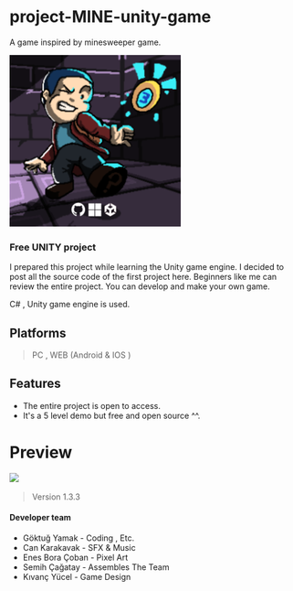 # project-MINE-unity-game
A game inspired by minesweeper game.

![](https://raw.githubusercontent.com/OIHD/project-MAYIN-unity-game/main/prewiev%20images/SPLASH300.png)

### Free UNITY project

I prepared this project while learning the Unity game engine. I decided to post all the source code of the first project here. Beginners like me can review the entire project. You can develop and make your own game.

C# , Unity game engine is used.

## Platforms
> PC , WEB (Android & IOS )

## Features

- The entire project is open to access.
- It's a 5 level demo but free and open source ^^.

# Preview

![](https://raw.githubusercontent.com/OIHD/project-MINE-unity-game/main/prewiev%20images/v1-3-3-FINAL.gif)

>Version 1.3.3

#### Developer team
- Göktuğ Yamak - Coding , Etc.
- Can Karakavak - SFX & Music
- Enes Bora Çoban - Pixel Art
- Semih Çağatay - Assembles The Team
- Kıvanç Yücel - Game Design
